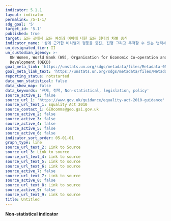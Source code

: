 ```yaml
---
indicator: 5.1.1
layout: indicator
permalink: /5-1-1/
sdg_goal: '5'
target_id: '5.1'
published: true
target: 모든 곳에서 모든 여성과 여아에 대한 모든 형태의 차별 종식
indicator_name: '성에 근거한 비차별과 평등을 증진, 집행 그리고 추적할 수 있는 법적체계 존재여부'
un_designated_tier: II
un_custodian_agency: >-
  UN Women, World Bank (WB), Organisation for Economic Co-operation and
  Development (OECD)
goal_meta_link: 'https://unstats.un.org/sdgs/metadata/files/Metadata-05-01-01.pdf'
goal_meta_link_text: 'https://unstats.un.org/sdgs/metadata/files/Metadata-05-01-01.pdf'
reporting_status: notstarted
data_non_statistical: false
data_show_map: false
data_keywords: '규제, 정책, Non-statistical, legislation, policy'
source_active_1: false
source_url_1: 'https://www.gov.uk/guidance/equality-act-2010-guidance'
source_url_text_1: Equality Act 2010
source_contact_1: GEOcomms@geo.gsi.gov.uk
source_active_2: false
source_active_3: false
source_active_4: false
source_active_5: false
source_active_6: false
indicator_sort_order: 05-01-01
graph_type: line
source_url_text_2: Link to Source
source_url_3: Link to source
source_url_text_4: Link to source
source_url_text_5: Link to source
source_url_text_6: Link to source
source_active_7: false
source_url_text_7: Link to source
source_active_8: false
source_url_text_8: Link to source
source_active_9: false
source_url_text_9: Link to source
title: Untitled
---
```

**Non-statistical indicator**
